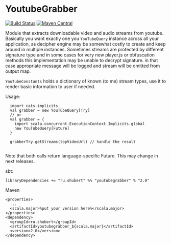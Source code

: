 # YoutubeGrabber 
[![Build Status](https://travis-ci.org/lure/YoutubeGrabber.svg?branch=master)](https://travis-ci.org/lure/YoutubeGrabber)
[![Maven Central](https://img.shields.io/maven-central/v/ru.shubert/youtubegrabber_2.12.svg)](https://maven-badges.herokuapp.com/maven-central/ru.shubert/youtubegrabber_2.12)


Module that extracts downloadable video and audio streams from youtube. Basically you want exactly one you `YouTubeQuery` 
instance across all your application, as decipher engine may be somewhat costly to create and keep around in multiple instances.
Sometimes streams are protected by different signature type and in some cases for very new player.js or obfuscation methods 
this implementation may be unable to decrypt signature. in that case appropriate message will be logged and stream will 
be omitted from output map.


`YouTubeConstants` holds a dictionary of known (to me) stream types, use it to render basic information to user if needed.   
 
Usage: 

```
  import cats.implicits._
  val grabber = new YouTubeQuery[Try]
  // or
  val grabber = {
    import scala.concurrent.ExecutionContext.Implicits.global
    new YouTubeQuery[Future]
  }

  grabberTry.getStreams(topVideoUrl) // handle the result    
 
``` 

Note that both calls return language-specific Future. This may change in next releases. 

sbt:
```
libraryDependencies += "ru.shubert" %% "youtubegrabber" % "2.0"
```

Maven 

```
<properties>
  ...
  <scala.major>%put your version here%</scala.major>
</properties>
<dependency>
  <groupId>ru.shubert</groupId>
  <artifactId>youtubegrabber_${scala.major}</artifactId>
  <version>2.0</version>
</dependency>
```
